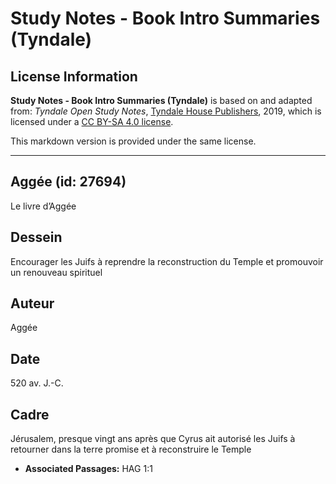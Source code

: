 # Study Notes - Book Intro Summaries (Tyndale)

## License Information

**Study Notes - Book Intro Summaries (Tyndale)** is based on and adapted from: _Tyndale Open Study Notes_, [Tyndale House Publishers](https://tyndaleopenresources.com/), 2019, which is licensed under a [CC BY-SA 4.0 license](https://creativecommons.org/licenses/by-sa/4.0/legalcode.en).

This markdown version is provided under the same license.



--------------------------------

## Aggée (id: 27694)

Le livre d’Aggée

Dessein
-------

Encourager les Juifs à reprendre la reconstruction du Temple et promouvoir un renouveau spirituel

Auteur
------

Aggée

Date
----

520 av. J.\-C.

Cadre
-----

Jérusalem, presque vingt ans après que Cyrus ait autorisé les Juifs à retourner dans la terre promise et à reconstruire le Temple

* **Associated Passages:** HAG 1:1


